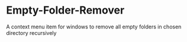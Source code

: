 # Empty-Folder-Remover
A context menu item for windows to remove all empty folders in chosen directory recursively
